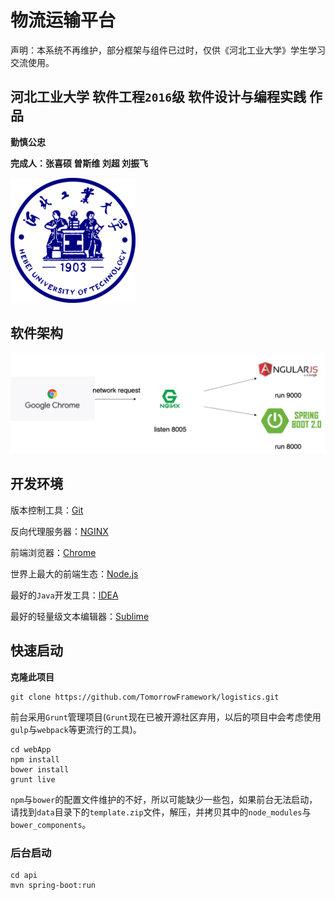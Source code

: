 # 物流运输平台

声明：本系统不再维护，部分框架与组件已过时，仅供《河北工业大学》学生学习交流使用。

## 河北工业大学 软件工程`2016`级 软件设计与编程实践 作品

**勤慎公忠**

**完成人：张喜硕 曽斯维 刘超 刘振飞**

![河北工业大学](images/hebut.png)

## 软件架构

![architecture](images/architecture.png)

## 开发环境

版本控制工具：[Git](https://git-scm.com/)

反向代理服务器：[NGINX](http://nginx.org/en/download.html)

前端浏览器：[Chrome](https://www.google.cn/intl/zh-CN/chrome/)

世界上最大的前端生态：[Node.js](http://nodejs.cn/download/)

最好的`Java`开发工具：[IDEA](https://www.jetbrains.com/idea/)

最好的轻量级文本编辑器：[Sublime](http://www.sublimetext.com/)

## 快速启动

**克隆此项目**

```shell
git clone https://github.com/TomorrowFramework/logistics.git
```

前台采用`Grunt`管理项目(`Grunt`现在已被开源社区弃用，以后的项目中会考虑使用`gulp`与`webpack`等更流行的工具)。

```
cd webApp
npm install
bower install
grunt live
```

`npm`与`bower`的配置文件维护的不好，所以可能缺少一些包，如果前台无法启动，请找到`data`目录下的`template.zip`文件，解压，并拷贝其中的`node_modules`与`bower_components`。

### 后台启动

```
cd api
mvn spring-boot:run
```
